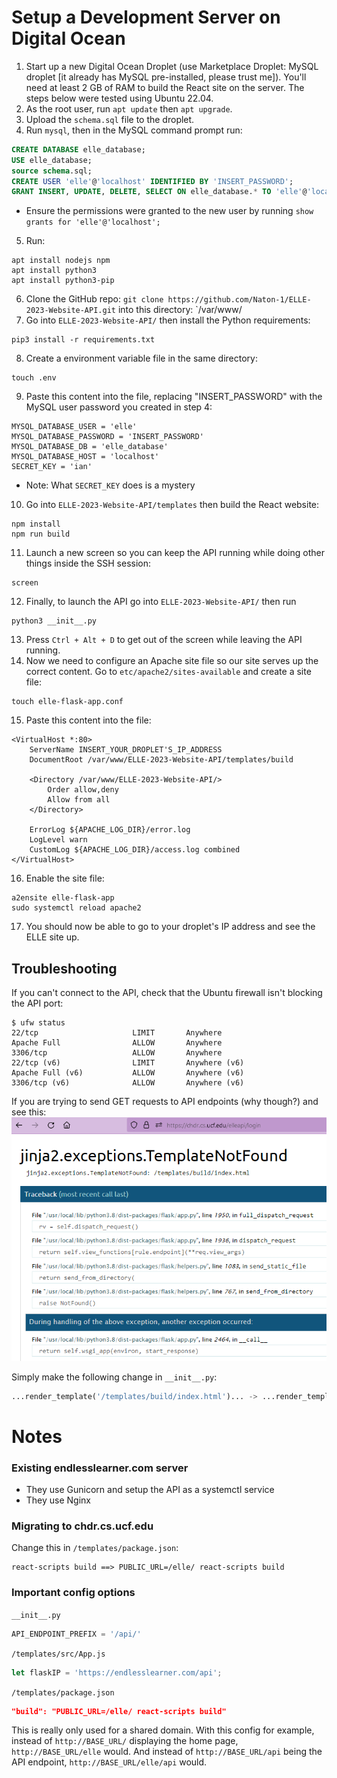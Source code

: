 # Setup a Development Server on Digital Ocean
1. Start up a new Digital Ocean Droplet (use Marketplace Droplet: MySQL droplet [it already has MySQL pre-installed, please trust me]). You'll need at least 2 GB of RAM to build the React site on the server. The steps below were tested using Ubuntu 22.04.
2. As the root user, run `apt update` then `apt upgrade`.
3. Upload the `schema.sql` file to the droplet.
4. Run `mysql`, then in the MySQL command prompt run:
```sql
CREATE DATABASE elle_database;
USE elle_database;
source schema.sql;
CREATE USER 'elle'@'localhost' IDENTIFIED BY 'INSERT_PASSWORD';
GRANT INSERT, UPDATE, DELETE, SELECT ON elle_database.* TO 'elle'@'localhost';
```
  * Ensure the permissions were granted to the new user by running `show grants for 'elle'@'localhost';`
5. Run:
```
apt install nodejs npm
apt install python3
apt install python3-pip
```
6. Clone the GitHub repo: `git clone https://github.com/Naton-1/ELLE-2023-Website-API.git` into this directory: `/var/www/
7.  Go into `ELLE-2023-Website-API/` then install the Python requirements:
```
pip3 install -r requirements.txt
```
8. Create a environment variable file in the same directory:
```
touch .env
```
9. Paste this content into the file, replacing "INSERT_PASSWORD" with the MySQL user password you created in step 4:
```
MYSQL_DATABASE_USER = 'elle'
MYSQL_DATABASE_PASSWORD = 'INSERT_PASSWORD'
MYSQL_DATABASE_DB = 'elle_database'
MYSQL_DATABASE_HOST = 'localhost'
SECRET_KEY = 'ian'
```
  * Note: What `SECRET_KEY` does is a mystery
10. Go into `ELLE-2023-Website-API/templates` then build the React website:
```
npm install
npm run build
```
11. Launch a new screen so you can keep the API running while doing other things inside the SSH session:
```
screen
```
12. Finally, to launch the API go into `ELLE-2023-Website-API/` then run
```
python3 __init__.py
```
13. Press `Ctrl + Alt + D` to get out of the screen while leaving the API running.
14. Now we need to configure an Apache site file so our site serves up the correct content. Go to `etc/apache2/sites-available` and create a site file:
```
touch elle-flask-app.conf
```
15. Paste this content into the file:
```
<VirtualHost *:80>
    ServerName INSERT_YOUR_DROPLET'S_IP_ADDRESS
    DocumentRoot /var/www/ELLE-2023-Website-API/templates/build

    <Directory /var/www/ELLE-2023-Website-API/>
        Order allow,deny
        Allow from all
    </Directory>
    
    ErrorLog ${APACHE_LOG_DIR}/error.log
    LogLevel warn
    CustomLog ${APACHE_LOG_DIR}/access.log combined
</VirtualHost>
```
16. Enable the site file:
```
a2ensite elle-flask-app
sudo systemctl reload apache2
```
17. You should now be able to go to your droplet's IP address and see the ELLE site up.

## Troubleshooting
If you can't connect to the API, check that the Ubuntu firewall isn't blocking the API port:
```
$ ufw status
22/tcp                     LIMIT       Anywhere
Apache Full                ALLOW       Anywhere
3306/tcp                   ALLOW       Anywhere
22/tcp (v6)                LIMIT       Anywhere (v6)
Apache Full (v6)           ALLOW       Anywhere (v6)
3306/tcp (v6)              ALLOW       Anywhere (v6)
```

If you are trying to send GET requests to API endpoints (why though?) and see this:
![](readme_images/jinja-templateNotFound.png)

Simply make the following change in `__init__.py`:
```python
...render_template('/templates/build/index.html')... -> ...render_template('build/index.html')
```

# Notes
### Existing endlesslearner.com server
* They use Gunicorn and setup the API as a systemctl service
* They use Nginx

### Migrating to chdr.cs.ucf.edu
Change this in `/templates/package.json`:
```
react-scripts build ==> PUBLIC_URL=/elle/ react-scripts build
```

### Important config options
`__init__.py`
```python
API_ENDPOINT_PREFIX = '/api/'
```

`/templates/src/App.js`
```js
let flaskIP = 'https://endlesslearner.com/api';
```

`/templates/package.json`
```json
"build": "PUBLIC_URL=/elle/ react-scripts build"
```
This is really only used for a shared domain. With this config for example, instead of `http://BASE_URL/` displaying the home page, `http://BASE_URL/elle` would. And instead of `http://BASE_URL/api` being the API endpoint, `http://BASE_URL/elle/api` would.